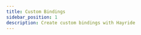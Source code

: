 ```yaml
---
title: Custom Bindings
sidebar_position: 1
description: Create custom bindings with Hayride
---
```




